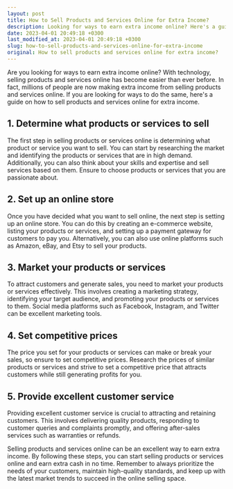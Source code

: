 ```yaml
---
layout: post
title: How to Sell Products and Services Online for Extra Income?
description: Looking for ways to earn extra income online? Here's a guide on how to sell products and services online to help you earn extra cash.
date: 2023-04-01 20:49:18 +0300
last_modified_at: 2023-04-01 20:49:18 +0300
slug: how-to-sell-products-and-services-online-for-extra-income
original: How to sell products and services online for extra income?
---
```

Are you looking for ways to earn extra income online? With technology, selling products and services online has become easier than ever before. In fact, millions of people are now making extra income from selling products and services online. If you are looking for ways to do the same, here's a guide on how to sell products and services online for extra income.

## 1. Determine what products or services to sell

The first step in selling products or services online is determining what product or service you want to sell. You can start by researching the market and identifying the products or services that are in high demand. Additionally, you can also think about your skills and expertise and sell services based on them. Ensure to choose products or services that you are passionate about.

## 2. Set up an online store

Once you have decided what you want to sell online, the next step is setting up an online store. You can do this by creating an e-commerce website, listing your products or services, and setting up a payment gateway for customers to pay you. Alternatively, you can also use online platforms such as Amazon, eBay, and Etsy to sell your products.

## 3. Market your products or services

To attract customers and generate sales, you need to market your products or services effectively. This involves creating a marketing strategy, identifying your target audience, and promoting your products or services to them. Social media platforms such as Facebook, Instagram, and Twitter can be excellent marketing tools.

## 4. Set competitive prices

The price you set for your products or services can make or break your sales, so ensure to set competitive prices. Research the prices of similar products or services and strive to set a competitive price that attracts customers while still generating profits for you.

## 5. Provide excellent customer service

Providing excellent customer service is crucial to attracting and retaining customers. This involves delivering quality products, responding to customer queries and complaints promptly, and offering after-sales services such as warranties or refunds.

Selling products and services online can be an excellent way to earn extra income. By following these steps, you can start selling products or services online and earn extra cash in no time. Remember to always prioritize the needs of your customers, maintain high-quality standards, and keep up with the latest market trends to succeed in the online selling space.